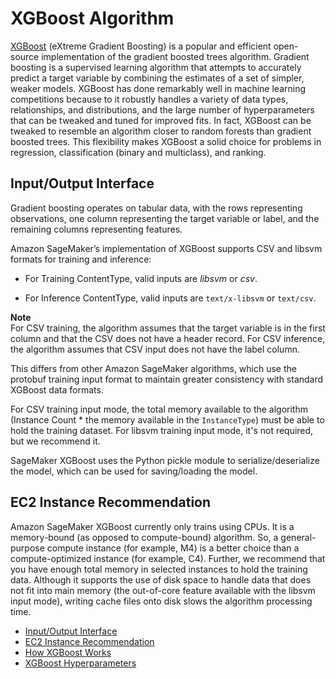 # XGBoost Algorithm<a name="xgboost"></a>

[XGBoost](https://github.com/dmlc/xgboost) \(eXtreme Gradient Boosting\) is a popular and efficient open\-source implementation of the gradient boosted trees algorithm\. Gradient boosting is a supervised learning algorithm that attempts to accurately predict a target variable by combining the estimates of a set of simpler, weaker models\. XGBoost has done remarkably well in machine learning competitions because to it robustly handles a variety of data types, relationships, and distributions, and the large number of hyperparameters that can be tweaked and tuned for improved fits\. In fact, XGBoost can be tweaked to resemble an algorithm closer to random forests than gradient boosted trees\. This flexibility makes XGBoost a solid choice for problems in regression, classification \(binary and multiclass\), and ranking\.

## Input/Output Interface<a name="InputOutput-XGBoost"></a>

Gradient boosting operates on tabular data, with the rows representing observations, one column representing the target variable or label, and the remaining columns representing features\. 

Amazon SageMaker’s implementation of XGBoost supports CSV and libsvm formats for training and inference:

+ For Training ContentType, valid inputs are *libsvm* or *csv*\.

+ For Inference ContentType, valid inputs are `text/x-libsvm` or `text/csv`\.

**Note**  
For CSV training, the algorithm assumes that the target variable is in the first column and that the CSV does not have a header record\. For CSV inference, the algorithm assumes that CSV input does not have the label column\. 

This differs from other Amazon SageMaker algorithms, which use the protobuf training input format to maintain greater consistency with standard XGBoost data formats\.

For CSV training input mode, the total memory available to the algorithm \(Instance Count \* the memory available in the `InstanceType`\) must be able to hold the training dataset\. For libsvm training input mode, it's not required, but we recommend it\.

SageMaker XGBoost uses the Python pickle module to serialize/deserialize the model, which can be used for saving/loading the model\.

## EC2 Instance Recommendation<a name="Instance-XGBoost"></a>

Amazon SageMaker XGBoost currently only trains using CPUs\. It is a memory\-bound \(as opposed to compute\-bound\) algorithm\. So, a general\-purpose compute instance \(for example, M4\) is a better choice than a compute\-optimized instance \(for example, C4\)\. Further, we recommend that you have enough total memory in selected instances to hold the training data\. Although it supports the use of disk space to handle data that does not fit into main memory \(the out\-of\-core feature available with the libsvm input mode\), writing cache files onto disk slows the algorithm processing time\.


+ [Input/Output Interface](#InputOutput-XGBoost)
+ [EC2 Instance Recommendation](#Instance-XGBoost)
+ [How XGBoost Works](xgboost-HowItWorks.md)
+ [XGBoost Hyperparameters](xgboost_hyperparameters.md)